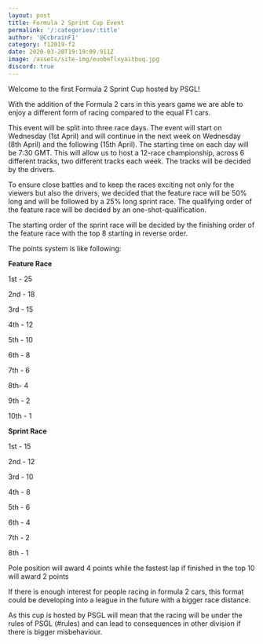 ```yaml
---
layout: post
title: Formula 2 Sprint Cup Event
permalink: '/:categories/:title'
author: '@CcbrainF1'
category: f12019-f2
date: 2020-03-28T19:19:09.911Z
image: /assets/site-img/euobeflxyaitbuq.jpg
discord: true
---
```

Welcome to the first Formula 2 Sprint Cup hosted by PSGL! 

With the addition of the Formula 2 cars in this years game we are able to enjoy a different form of racing compared to the equal F1 cars. 

This event will be split into three race days. The event will start on Wednesday (1st April) and will continue in the next week on Wednesday (8th April) and the following (15th April). The starting time on each day will be 7:30 GMT. This will allow us to host a 12-race championship, across 6 different tracks, two different tracks each week. The tracks will be decided by the drivers.<!--more-->

To ensure close battles and to keep the races exciting not only for the viewers but also the drivers, we decided that the feature race will be 50% long and will be followed by a 25% long sprint race. The qualifying order of the feature race will be decided by an one-shot-qualification. 

The starting order of the sprint race will be decided by the finishing order of the feature race with the top 8 starting in reverse order. 

The points system is like following: 

**Feature Race** 

1st - 25 

2nd - 18 

3rd - 15 

4th - 12 

5th - 10 

6th - 8 

7th - 6 

8th- 4 

9th - 2 

10th - 1 

**Sprint Race**

1st - 15 

2nd - 12 

3rd - 10 

4th - 8 

5th - 6 

6th - 4 

7th - 2 

8th - 1 

Pole position will award 4 points while the fastest lap if finished in the top 10 will award 2 points 

If there is enough interest for people racing in formula 2 cars, this format could be developing into a league in the future with a bigger race distance. 

As this cup is hosted by PSGL will mean that the racing will be under the rules of PSGL (#rules) and can lead to consequences in other division if there is bigger misbehaviour.